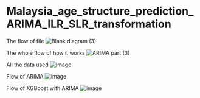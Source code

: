 # Malaysia_age_structure_prediction_ARIMA_ILR_SLR_transformation
The flow of file
![Blank diagram (3)](https://user-images.githubusercontent.com/124423169/216753836-38657a64-57fa-4389-bc54-678b89745581.png=100*500)

The whole flow of how it works
![ARIMA part (3)](https://user-images.githubusercontent.com/124423169/216753881-8e68004c-a605-457d-8a7c-6887a1f6776a.png)

All the data used
![image](https://user-images.githubusercontent.com/124423169/216753939-d079633b-82ff-4e36-87b2-ed2fcc92715a.png)

Flow of ARIMA
![image](https://user-images.githubusercontent.com/124423169/216753959-03be7f7c-f74e-4b55-a3ed-2f13e85a1461.png)

Flow of XGBoost with ARIMA
![image](https://user-images.githubusercontent.com/124423169/216753968-5f30cb45-9d22-4204-a357-faeabae25c33.png)

